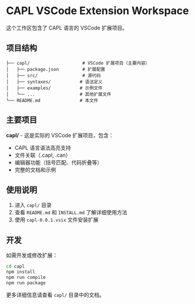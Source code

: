 # CAPL VSCode Extension Workspace

这个工作区包含了 CAPL 语言的 VSCode 扩展项目。

## 项目结构

```
├── capl/                    # VSCode 扩展项目（主要内容）
│   ├── package.json         # 扩展配置
│   ├── src/                 # 源代码
│   ├── syntaxes/           # 语法定义
│   ├── examples/           # 示例文件
│   └── ...                 # 其他扩展文件
└── README.md               # 本文件
```

## 主要项目

**capl/** - 这是实际的 VSCode 扩展项目，包含：
- CAPL 语言语法高亮支持
- 文件关联（.capl, .can）
- 编辑器功能（括号匹配、代码折叠等）
- 完整的文档和示例

## 使用说明

1. 进入 `capl/` 目录
2. 查看 `README.md` 和 `INSTALL.md` 了解详细使用方法
3. 使用 `capl-0.0.1.vsix` 文件安装扩展

## 开发

如需开发或修改扩展：

```bash
cd capl
npm install
npm run compile
npm run package
```

更多详细信息请查看 `capl/` 目录中的文档。